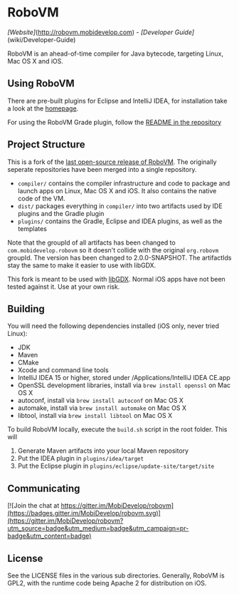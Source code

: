 # RoboVM

*[Website]*(http://robovm.mobidevelop.com) - *[Developer Guide]*(wiki/Developer-Guide)

RoboVM is an ahead-of-time compiler for Java bytecode, targeting Linux, Mac OS X and iOS.

## Using RoboVM

There are pre-built plugins for Eclipse and IntelliJ IDEA, for installation take a look at the [homepage](http://robovm.mobidevelop.com/).

For using the RoboVM Grade plugin, follow the [README in the repository](https://github.com/MobiDevelop/robovm/tree/master/plugins/gradle)

## Project Structure

This is a fork of the [last open-source release of RoboVM](https://github.com/robovm/robovm). The originally seperate repositories have been merged into a single repository.

 * `compiler/` contains the compiler infrastructure and code to package and launch apps on
   Linux, Mac OS X and iOS. It also contains the native code of the VM.
 * `dist/` packages everything in `compiler/` into two artifacts used by IDE plugins and
   the Gradle plugin
 * `plugins/` contains the Gradle, Eclipse and IDEA plugins, as well as the templates

Note that the groupId of all artifacts has been changed to `com.mobidevelop.robovm` so
it doesn't collide with the original `org.robovm` groupId. The version has been changed
to 2.0.0-SNAPSHOT. The artifactIds stay the same to make it easier to use with libGDX.

This fork is meant to be used with [libGDX](https://github.com/libgdx/libgdx/). Normal
iOS apps have not been tested against it. Use at your own risk.

## Building
You will need the following dependencies installed (iOS only, never tried Linux):

 * JDK
 * Maven
 * CMake
 * Xcode and command line tools
 * IntelliJ IDEA 15 or higher, stored under /Applications/IntelliJ IDEA CE.app
 * OpenSSL development libraries, install via `brew install openssl` on Mac OS X
 * autoconf, install via `brew install autoconf` on Mac OS X
 * automake, install via `brew install automake` on Mac OS X
 * libtool, install via `brew install libtool` on Mac OS X

To build RoboVM locally, execute the `build.sh` script in the root folder. This
will

 1. Generate Maven artifacts into your local Maven repository
 2. Put the IDEA plugin in `plugins/idea/target`
 3. Put the Eclipse plugin in `plugins/eclipse/update-site/target/site`

## Communicating
[![Join the chat at https://gitter.im/MobiDevelop/robovm](https://badges.gitter.im/MobiDevelop/robovm.svg)](https://gitter.im/MobiDevelop/robovm?utm_source=badge&utm_medium=badge&utm_campaign=pr-badge&utm_content=badge)

## License
See the LICENSE files in the various sub directories. Generally, RoboVM is GPL2,
with the runtime code being Apache 2 for distribution on iOS.
